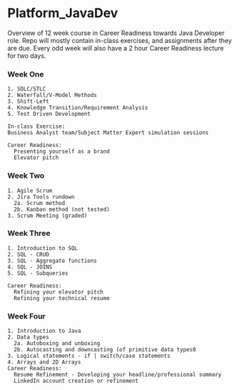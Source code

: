 # Platform_JavaDev
Overview of 12 week course in Career Readiness towards Java Developer role.
Repo will mostly contain in-class exercises, and assignments after they are due.
Every odd week will also have a 2 hour Career Readiness lecture for two days.

### Week One
```
1. SDLC/STLC 
2. Waterfall/V-Model Methods
3. Shift-Left
4. Knowledge Transition/Requirement Analysis
5. Test Driven Development

In-class Exercise:
Business Analyst team/Subject Matter Expert simulation sessions

Career Readiness:
  Presenting yourself as a brand
  Elevator pitch
```
### Week Two
```
1. Agile Scrum
2. Jira Tools rundown
  2a. Scrum method
  2b. Kanban method (not tested)
3. Scrum Meeting (graded)
```
### Week Three
```
1. Introduction to SQL
2. SQL - CRUD
3. SQL - Aggregate functions
4. SQL - JOINS
5. SQL - Subqueries

Career Readiness:
  Refining your elevator pitch
  Refining your technical resume
```
### Week Four
```
1. Introduction to Java
2. Data types
  2a. Autoboxing and unboxing
  2b. Autocasting and downcasting (of primitive data types0
3. Logical statements - if | switch/case statements
4. Arrays and 2D Arrays
Career Readiness:
  Resume Refinement - Developing your headline/professional summary
  LinkedIn account creation or refinement
```
